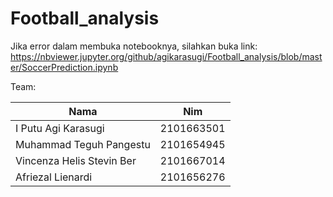 # Football_analysis

Jika error dalam membuka notebooknya, silahkan buka link:
https://nbviewer.jupyter.org/github/agikarasugi/Football_analysis/blob/master/SoccerPrediction.ipynb

Team:

| Nama                      	| Nim        	|
|---------------------------	|------------	|
| I Putu Agi Karasugi       	| 2101663501 	|
| Muhammad Teguh Pangestu   	| 2101654945 	|
| Vincenza Helis Stevin Ber 	| 2101667014 	|
| Afriezal Lienardi         	| 2101656276 	|
